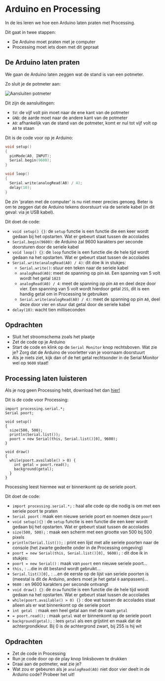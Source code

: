 # Arduino en Processing

In de les leren we hoe een Arduino 
laten praten met Processing.

Dit gaat in twee stappen:

 * De Arduino moet praten met je computer
 * Processing moet iets doen met dit gepraat

## De Arduino laten praten

We gaan de Arduino laten zeggen wat de stand
is van een potmeter.

Zo sluit je de potmeter aan:

![Aansluiten potmeter](Potmeter.png)

Dit zijn de aansluitingen:

 * `5V`: de vijf volt pin moet naar de ene kant van de potmeter
 * `GND`: de aarde moet naar de andere kant van de potmeter
 * `A0`: afhankelijk van de stand van de potmeter, komt er nul tot vijf volt op `A0` te staan

Dit is de code voor op je Arduino:

```c++
void setup() 
{
  pinMode(A0, INPUT);
  Serial.begin(9600);
}

void loop() 
{
  Serial.write(analogRead(A0) / 4);
  delay(10);
}
```

De zin 'praten met de computer' is nu niet meer precies genoeg. 
Beter is om te zeggen dat de Arduino tekens doorstuurt via
de seriele kabel (in dit geval: via je USB kabel).  

Dit doet de code:

 * `void setup() {}`: de `setup` functie is een functie die een keer wordt gedaan bij het opstarten. Wat er gebeurt staat tussen de accolades
 * `Serial.begin(9600)`: de Arduino zal 9600 karakters per seconde doorsturen door de seriele kabel
 * `void loop() {}`: de `loop` functie is een functie die de hele tijd wordt gedaan na het opstarten. Wat er gebeurt staat tussen de accolades
 * `Serial.write(analogRead(A0) / 4)`: dit doe ik in stukjes:
    * `Serial.write()`: stuur een teken naar de seriele kabel
    * `analogRead(A0)`: meet de spanning op pin `A0`. Een spanning van 5 volt wordt het getal `1023`   
    * `analogRead(A0) / 4`: meet de spanning op pin `A0` en deel deze door vier. Een spanning van 5 volt wordt hierdoor getal `255`, dit is een handig getal om in Processing te gebruiken   
    * `Serial.write(analogRead(A0) / 4)`: meet de spanning op pin `A0`, deel deze door vier en stuur dat getal door de seriele kabel 
 * `delay(10)`: wacht tien milliseconden

## Opdrachten

 * Sluit het stroomschema zoals het plaatje
 * Zet de code op je Arduino
 * Start de code en klink op de `Serial Monitor` knop rechtsboven. Wat zie je? Zorg dat de Arduino de voorletter van je voornaam doorstuurt
 * Als je niets ziet, kijk dan of de het getal rechtsonder in de Serial Monitor wel op `9600` staat!

## Processing laten luisteren

Als je nog geen Processing hebt, download het dan [hier!](https://processing.org/download)

Dit is de code voor Processing:

```
import processing.serial.*;
Serial poort;

void setup()
{
  size(500, 500);
  println(Serial.list());
  poort = new Serial(this, Serial.list()[0], 9600);
}

void draw()
{
  while(poort.available() > 0) {
    int getal = poort.read();
    background(getal);
  }
}
```

Processing leest hiermee wat er binnenkomt op de seriele poort.

Dit doet de code:

 * `import processing.serial.*;` : haal alle code op die nodig is om met een seriele poort te praten 
 * `Serial poort` : maak een nieuwe seriele poort en noemen deze `poort`
 * `void setup(){}` : de `setup` functie is een functie die een keer wordt gedaan bij het opstarten. Wat er gebeurt staat tussen de accolades
 * `size(500, 500);` : maak een scherm met een grootte van 500 bij 500 pixels
 * `println(Serial.list());` : print een lijst met alle seriele poorten naar de console (het zwarte gedeelte onder in de Processing omgeving)
 * `poort = new Serial(this, Serial.list()[0], 9600);` : dit doe ik in stukjes:
  * `poort = new Serial()` : maak van `poort` een nieuwe seriele poort...
  * `this,` : ...die in dit bestand wordt gebruikt...
  * `Serial.list()[0],` : ...en de eerste op de lijst van seriele poorten is (meestal is dit de Arduino, anders moet je het getal `0` aanpassen)...
  * `9600` : en 9600 karakters per seconde ontvangt
 * `void draw() {}`: de `draw` functie is een functie die de hele tijd wordt gedaan na het opstarten. Wat er gebeurt staat tussen de accolades
 * `while(poort.available() > 0) {}` : doe wat tussen de accolades staat alleen als er wat binnenkomt op de seriele poort
 * `int getal ` : maak een heel getal aan met de naam `getal`
 * `= poort.read();` : maak `getal` wat er binnenkomt op de seriele poort
 * `background(getal);` : lees `getal` als een grijstint en maak dat de achtergrondkleur. Bij 0 is de achtergrond zwart, bij 255 is hij wit


## Opdrachten
* Zet de code in Processing
* Run je code door op de play knop linksboven te drukken
* Draai aan de potmeter, wat zie je?
* Wat zou er gebeuren als je `analogRead(A0)` niet door vier deelt in de Arduino code? Probeer het uit!
